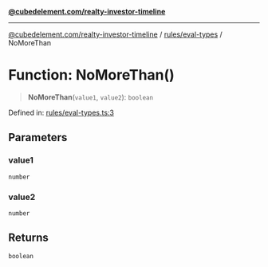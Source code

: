 [**@cubedelement.com/realty-investor-timeline**](../../../index.md)

---

[@cubedelement.com/realty-investor-timeline](../../../modules.md) / [rules/eval-types](../index.md) / NoMoreThan

# Function: NoMoreThan()

> **NoMoreThan**(`value1`, `value2`): `boolean`

Defined in: [rules/eval-types.ts:3](https://github.com/kvernon/realty-investor-timeline/blob/cec7f590aef4aded8ee94008f5b37aa0db4daadd/src/rules/eval-types.ts#L3)

## Parameters

### value1

`number`

### value2

`number`

## Returns

`boolean`

